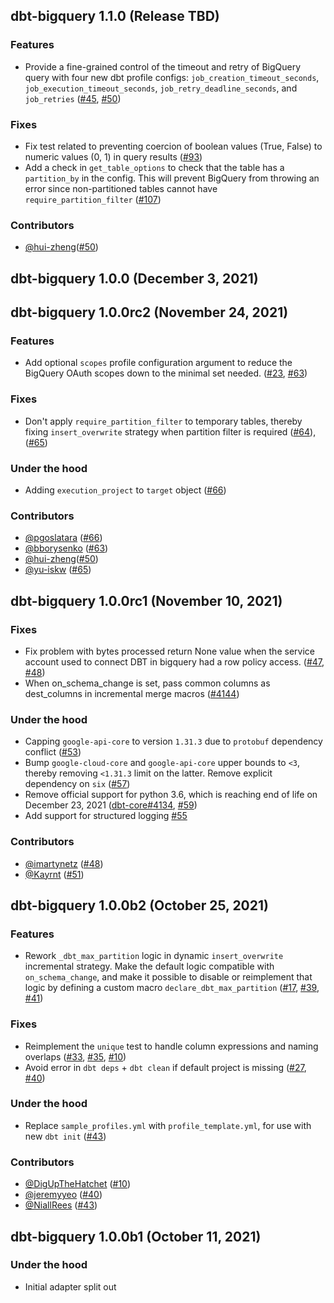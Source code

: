 ## dbt-bigquery 1.1.0 (Release TBD)
### Features
- Provide a fine-grained control of the timeout and retry of BigQuery query with four new dbt profile configs: `job_creation_timeout_seconds`, `job_execution_timeout_seconds`, `job_retry_deadline_seconds`, and `job_retries` ([#45](https://github.com/dbt-labs/dbt-bigquery/issues/45), [#50](https://github.com/dbt-labs/dbt-bigquery/pull/50))

### Fixes
- Fix test related to preventing coercion of boolean values (True, False) to numeric values (0, 1) in query results ([#93](https://github.com/dbt-labs/dbt-bigquery/issues/93))
- Add a check in `get_table_options` to check that the table has a `partition_by` in the config.
This will prevent BigQuery from throwing an error since non-partitioned tables cannot have `require_partition_filter` ([#107](https://github.com/dbt-labs/dbt-bigquery/issues/107))

### Contributors
- [@hui-zheng](https://github.com/hui-zheng)([#50](https://github.com/dbt-labs/dbt-bigquery/pull/50))

## dbt-bigquery 1.0.0 (December 3, 2021)

## dbt-bigquery 1.0.0rc2 (November 24, 2021)

### Features
- Add optional `scopes` profile configuration argument to reduce the BigQuery OAuth scopes down to the minimal set needed. ([#23](https://github.com/dbt-labs/dbt-bigquery/issues/23), [#63](https://github.com/dbt-labs/dbt-bigquery/pull/63))

### Fixes
- Don't apply `require_partition_filter` to temporary tables, thereby fixing `insert_overwrite` strategy when partition filter is required ([#64](https://github.com/dbt-labs/dbt-bigquery/issues/64)), ([#65](https://github.com/dbt-labs/dbt-bigquery/pull/65))

### Under the hood
- Adding `execution_project` to `target` object ([#66](https://github.com/dbt-labs/dbt-bigquery/issues/66))

### Contributors
- [@pgoslatara](https://github.com/pgoslatara) ([#66](https://github.com/dbt-labs/dbt-bigquery/issues/66))
- [@bborysenko](https://github.com/bborysenko) ([#63](https://github.com/dbt-labs/dbt-bigquery/pull/63))
- [@hui-zheng](https://github.com/hui-zheng)([#50](https://github.com/dbt-labs/dbt-bigquery/pull/50))
- [@yu-iskw](https://github.com/yu-iskw) ([#65](https://github.com/dbt-labs/dbt-bigquery/pull/65))

## dbt-bigquery 1.0.0rc1 (November 10, 2021)

### Fixes
- Fix problem with bytes processed return None value when the service account used to connect DBT in bigquery had a row policy access.
([#47](https://github.com/dbt-labs/dbt-bigquery/issues/47), [#48](https://github.com/dbt-labs/dbt-bigquery/pull/48))
- When on_schema_change is set, pass common columns as dest_columns in incremental merge macros ([#4144](https://github.com/dbt-labs/dbt-core/issues/4144))

### Under the hood
- Capping `google-api-core` to version `1.31.3` due to `protobuf` dependency conflict ([#53](https://github.com/dbt-labs/dbt-bigquery/pull/53))
- Bump `google-cloud-core` and `google-api-core` upper bounds to `<3`, thereby removing `<1.31.3` limit on the latter. Remove explicit dependency on `six` ([#57](https://github.com/dbt-labs/dbt-bigquery/pull/57))
- Remove official support for python 3.6, which is reaching end of life on December 23, 2021 ([dbt-core#4134](https://github.com/dbt-labs/dbt-core/issues/4134), [#59](https://github.com/dbt-labs/dbt-bigquery/pull/59))
- Add support for structured logging [#55](https://github.com/dbt-labs/dbt-bigquery/pull/55)

### Contributors
- [@imartynetz](https://github.com/imartynetz) ([#48](https://github.com/dbt-labs/dbt-bigquery/pull/48))
- [@Kayrnt](https://github.com/Kayrnt) ([#51](https://github.com/dbt-labs/dbt-bigquery/pull/51))

## dbt-bigquery 1.0.0b2 (October 25, 2021)

### Features

- Rework `_dbt_max_partition` logic in dynamic `insert_overwrite` incremental strategy. Make the default logic compatible with `on_schema_change`, and make it possible to disable or reimplement that logic by defining a custom macro `declare_dbt_max_partition` ([#17](https://github.com/dbt-labs/dbt-bigquery/issues/17), [#39](https://github.com/dbt-labs/dbt-bigquery/issues/39), [#41](https://github.com/dbt-labs/dbt-bigquery/pull/41))

### Fixes
- Reimplement the `unique` test to handle column expressions and naming overlaps ([#33](https://github.com/dbt-labs/dbt-bigquery/issues/33), [#35](https://github.com/dbt-labs/dbt-bigquery/issues/35), [#10](https://github.com/dbt-labs/dbt-bigquery/pull/10))
- Avoid error in `dbt deps` + `dbt clean` if default project is missing ([#27](https://github.com/dbt-labs/dbt-bigquery/issues/27), [#40](https://github.com/dbt-labs/dbt-bigquery/pull/40))

### Under the hood
- Replace `sample_profiles.yml` with `profile_template.yml`, for use with new `dbt init` ([#43](https://github.com/dbt-labs/dbt-bigquery/pull/43))

### Contributors

- [@DigUpTheHatchet](https://github.com/DigUpTheHatchet) ([#10](https://github.com/dbt-labs/dbt-bigquery/pull/10))
- [@jeremyyeo](https://github.com/jeremyyeo) ([#40](https://github.com/dbt-labs/dbt-bigquery/pull/40))
- [@NiallRees](https://github.com/NiallRees) ([#43](https://github.com/dbt-labs/dbt-bigquery/pull/43))

## dbt-bigquery 1.0.0b1 (October 11, 2021)

### Under the hood
- Initial adapter split out

